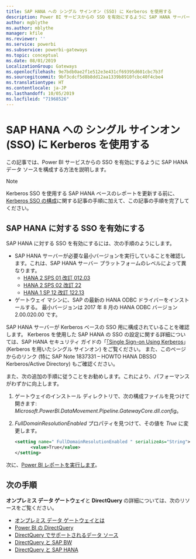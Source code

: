 ```yaml
---
title: SAP HANA への シングル サインオン (SSO) に Kerberos を使用する
description: Power BI サービスからの SSO を有効にするように SAP HANA サーバーを構成します
author: mgblythe
ms.author: mblythe
manager: kfile
ms.reviewer: ''
ms.service: powerbi
ms.subservice: powerbi-gateways
ms.topic: conceptual
ms.date: 08/01/2019
LocalizationGroup: Gateways
ms.openlocfilehash: 9e7bdb0ae2f1e512e3e431cf69395d601cbc7b3f
ms.sourcegitcommit: 9bf3cdcf5d8b8dd12aa1339b8910fcbc40f4cbe4
ms.translationtype: HT
ms.contentlocale: ja-JP
ms.lasthandoff: 10/05/2019
ms.locfileid: "71968526"
---
```

# <a name="use-kerberos-for-single-sign-on-sso-to-sap-hana"></a>SAP HANA への シングル サインオン (SSO) に Kerberos を使用する

この記事では、Power BI サービスからの SSO を有効にするように SAP HANA データ ソースを構成する方法を説明します。

> [!NOTE]
> Kerberos SSO を使用する SAP HANA ベースのレポートを更新する前に、[Kerberos SSO の構成](service-gateway-sso-kerberos.md)に関する記事の手順に加えて、この記事の手順を完了してください。

## <a name="enable-sso-for-sap-hana"></a>SAP HANA に対する SSO を有効にする

SAP HANA に対する SSO を有効にするには、次の手順のようにします。

* SAP HANA サーバーが必要な最小バージョンを実行していることを確認します。これは、SAP HANA サーバー プラットフォームのレベルによって異なります。
  * [HANA 2 SPS 01 改訂 012.03](https://launchpad.support.sap.com/#/notes/2557386)
  * [HANA 2 SPS 02 改訂 22](https://launchpad.support.sap.com/#/notes/2547324)
  * [HANA 1 SP 12 改訂 122.13](https://launchpad.support.sap.com/#/notes/2528439)
* ゲートウェイ マシンに、SAP の最新の HANA ODBC ドライバーをインストールする。  最小バージョンは 2017 年 8 月の HANA ODBC バージョン 2.00.020.00 です。

SAP HANA サーバーが Kerberos ベースの SSO 用に構成されていることを確認します。 Kerberos を使用した SAP HANA の SSO の設定に関する詳細については、SAP HANA セキュリティ ガイドの「[「Single Sign-on Using Kerberos](https://help.sap.com/viewer/b3ee5778bc2e4a089d3299b82ec762a7/2.0.03/1885fad82df943c2a1974f5da0eed66d.html)」(Kerberos を用いたシングル サインオン) をご覧ください。 また、このページからのリンク (特に SAP Note 1837331 – HOWTO HANA DBSSO Kerberos/Active Directory) もご確認ください。

また、次の追加の手順に従うことをお勧めします。これにより、パフォーマンスがわずかに向上します。

1. ゲートウェイのインストール ディレクトリで、次の構成ファイルを見つけて開きます: *Microsoft.PowerBI.DataMovement.Pipeline.GatewayCore.dll.config*。

2. *FullDomainResolutionEnabled* プロパティを見つけて、その値を *True* に変更します。

    ```xml
    <setting name=" FullDomainResolutionEnabled " serializeAs="String">
          <value>True</value>
    </setting>
    ```

次に、[Power BI レポートを実行します](service-gateway-sso-kerberos.md#run-a-power-bi-report)。

## <a name="next-steps"></a>次の手順

**オンプレミス データ ゲートウェイ**と **DirectQuery** の詳細については、次のリソースをご覧ください。

* [オンプレミス データ ゲートウェイとは](/data-integration/gateway/service-gateway-getting-started)
* [Power BI の DirectQuery](desktop-directquery-about.md)
* [DirectQuery でサポートされるデータ ソース](desktop-directquery-data-sources.md)
* [DirectQuery と SAP BW](desktop-directquery-sap-bw.md)
* [DirectQuery と SAP HANA](desktop-directquery-sap-hana.md)

